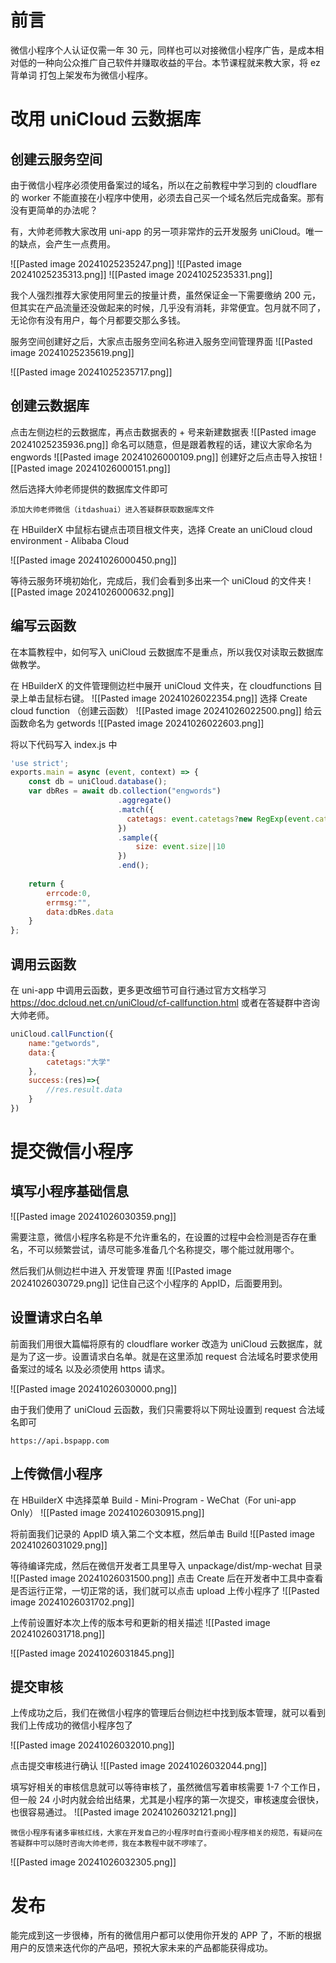 
# 前言

微信小程序个人认证仅需一年 30 元，同样也可以对接微信小程序广告，是成本相对低的一种向公众推广自己软件并赚取收益的平台。本节课程就来教大家，将 ez背单词 打包上架发布为微信小程序。

# 改用 uniCloud 云数据库

## 创建云服务空间

由于微信小程序必须使用备案过的域名，所以在之前教程中学习到的 cloudflare 的 worker 不能直接在小程序中使用，必须去自己买一个域名然后完成备案。那有没有更简单的办法呢？

有，大帅老师教大家改用 uni-app 的另一项非常炸的云开发服务 uniCloud。唯一的缺点，会产生一点费用。

![[Pasted image 20241025235247.png]]
![[Pasted image 20241025235313.png]]
![[Pasted image 20241025235331.png]]

我个人强烈推荐大家使用阿里云的按量计费，虽然保证金一下需要缴纳 200 元，但其实在产品流量还没做起来的时候，几乎没有消耗，非常便宜。包月就不同了，无论你有没有用户，每个月都要交那么多钱。

服务空间创建好之后，大家点击服务空间名称进入服务空间管理界面
![[Pasted image 20241025235619.png]]

![[Pasted image 20241025235717.png]]

## 创建云数据库

点击左侧边栏的云数据库，再点击数据表的 + 号来新建数据表
![[Pasted image 20241025235936.png]]
命名可以随意，但是跟着教程的话，建议大家命名为 engwords
![[Pasted image 20241026000109.png]]
创建好之后点击导入按钮
![[Pasted image 20241026000151.png]]

然后选择大帅老师提供的数据库文件即可

	添加大帅老师微信（itdashuai）进入答疑群获取数据库文件

在 HBuilderX 中鼠标右键点击项目根文件夹，选择 Create an uniCloud cloud environment - Alibaba Cloud 

![[Pasted image 20241026000450.png]]

等待云服务环境初始化，完成后，我们会看到多出来一个 uniCloud 的文件夹
![[Pasted image 20241026000632.png]]

## 编写云函数

在本篇教程中，如何写入 uniCloud 云数据库不是重点，所以我仅对读取云数据库做教学。

在 HBuilderX 的文件管理侧边栏中展开 uniCloud 文件夹，在 cloudfunctions 目录上单击鼠标右键。
![[Pasted image 20241026022354.png]]
选择 Create cloud function （创建云函数）
![[Pasted image 20241026022500.png]]
给云函数命名为 getwords
![[Pasted image 20241026022603.png]]

将以下代码写入 index.js 中

```javascript
'use strict';
exports.main = async (event, context) => {
	const db = uniCloud.database();
	var dbRes = await db.collection("engwords")
						.aggregate()
						.match({
						  catetags: event.catetags?new RegExp(event.catetags):new RegExp('高中')
						})
						.sample({
							size: event.size||10
						})
						.end();		
						
	return {
		errcode:0,
		errmsg:"",
		data:dbRes.data
	}
};
```

## 调用云函数

在 uni-app 中调用云函数，更多更改细节可自行通过官方文档学习 https://doc.dcloud.net.cn/uniCloud/cf-callfunction.html 或者在答疑群中咨询大帅老师。

```javascript
uniCloud.callFunction({
	name:"getwords",
	data:{
		catetags:"大学"
	},
	success:(res)=>{
		//res.result.data
	}
})
```

# 提交微信小程序

## 填写小程序基础信息

![[Pasted image 20241026030359.png]]

需要注意，微信小程序名称是不允许重名的，在设置的过程中会检测是否存在重名，不可以频繁尝试，请尽可能多准备几个名称提交，哪个能过就用哪个。

然后我们从侧边栏中进入 开发管理 界面
![[Pasted image 20241026030729.png]]
记住自己这个小程序的 AppID，后面要用到。

## 设置请求白名单

前面我们用很大篇幅将原有的 cloudflare worker 改造为 uniCloud 云数据库，就是为了这一步。设置请求白名单。就是在这里添加 request 合法域名时要求使用 备案过的域名 以及必须使用 https 请求。

![[Pasted image 20241026030000.png]]

由于我们使用了 uniCloud 云函数，我们只需要将以下网址设置到 request 合法域名即可

	https://api.bspapp.com

## 上传微信小程序

在 HBuilderX 中选择菜单 Build - Mini-Program - WeChat（For uni-app Only）
![[Pasted image 20241026030915.png]]

将前面我们记录的 AppID 填入第二个文本框，然后单击 Build
![[Pasted image 20241026031029.png]]

等待编译完成，然后在微信开发者工具里导入 unpackage/dist/mp-wechat 目录
![[Pasted image 20241026031500.png]]
点击 Create 后在开发者中工具中查看是否运行正常，一切正常的话，我们就可以点击 upload 上传小程序了
![[Pasted image 20241026031702.png]]

上传前设置好本次上传的版本号和更新的相关描述
![[Pasted image 20241026031718.png]]

![[Pasted image 20241026031845.png]]
## 提交审核

上传成功之后，我们在微信小程序的管理后台侧边栏中找到版本管理，就可以看到我们上传成功的微信小程序包了

![[Pasted image 20241026032010.png]]

点击提交审核进行确认
![[Pasted image 20241026032044.png]]

填写好相关的审核信息就可以等待审核了，虽然微信写着审核需要 1-7 个工作日，但一般 24 小时内就会给出结果，尤其是小程序的第一次提交，审核速度会很快，也很容易通过。
![[Pasted image 20241026032121.png]]

	微信小程序有诸多审核红线，大家在开发自己的小程序时自行查阅小程序相关的规范，有疑问在答疑群中可以随时咨询大帅老师，我在本教程中就不啰嗦了。

![[Pasted image 20241026032305.png]]
# 发布

能完成到这一步很棒，所有的微信用户都可以使用你开发的 APP 了，不断的根据用户的反馈来迭代你的产品吧，预祝大家未来的产品都能获得成功。

